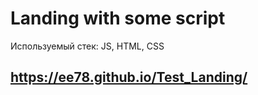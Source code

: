 # Landing with some script
 Используемый стек: JS, HTML, CSS
 ## https://ee78.github.io/Test_Landing/
